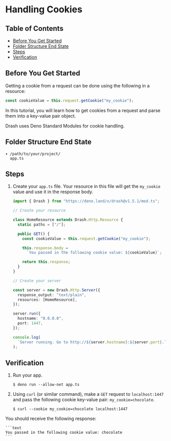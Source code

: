 # Handling Cookies

## Table of Contents

- [Before You Get Started](#before-you-get-started)
- [Folder Structure End State](#folder-structure-end-state)
- [Steps](#steps)
- [Verification](#verification)

## Before You Get Started

Getting a cookie from a request can be done using the following in a resource:

```typescript
const cookieValue = this.request.getCookie("my_cookie");
```

In this tutorial, you will learn how to get cookies from a request and parse
them into a key-value pair object.

Drash uses Deno Standard Modules for cookie handling.

## Folder Structure End State

```text
▾ /path/to/your/project/
  app.ts
```

## Steps

1. Create your `app.ts` file. Your resource in this file will get the
   `my_cookie` value and use it in the response body.

   ```typescript
   import { Drash } from "https://deno.land/x/drash@v1.5.1/mod.ts";

   // Create your resource

   class HomeResource extends Drash.Http.Resource {
     static paths = ["/"];

     public GET() {
       const cookieValue = this.request.getCookie("my_cookie");

       this.response.body =
         `You passed in the following cookie value: ${cookieValue}`;

       return this.response;
     }
   }

   // Create your server

   const server = new Drash.Http.Server({
     response_output: "text/plain",
     resources: [HomeResource],
   });

   server.run({
     hostname: "0.0.0.0",
     port: 1447,
   });

   console.log(
     `Server running. Go to http://${server.hostname}:${server.port}.`,
   );
   ```

## Verification

1. Run your app.

   ```shell
   $ deno run --allow-net app.ts
   ```

2. Using `curl` (or similar command), make a `GET` request to `localhost:1447`
   and pass the following cookie key-value pair: `my_cookie=chocolate`.

   ```shell
   $ curl --cookie my_cookie=chocolate localhost:1447
   ```

You should receive the following response:

    ```text
    You passed in the following cookie value: chocolate
    ```
